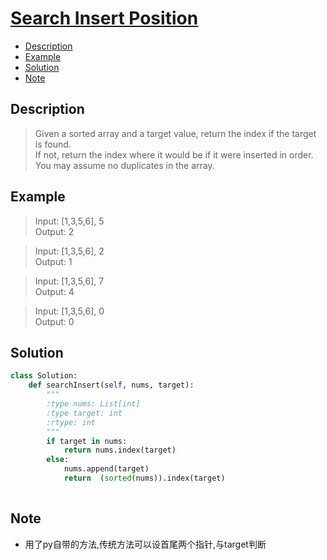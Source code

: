 # [Search Insert Position](https://leetcode.com/problems/search-insert-position/description/)

<!-- GFM-TOC -->
* <a href="#Description">Description</a>
* <a href="#Example">Example</a>
* <a href="#Solution">Solution</a>
* <a href="#Note">Note</a>
<!-- GFM-TOC -->


## <a name="Description">Description</a>
>Given a sorted array and a target value, return the index if the target is found.</br>
If not, return the index where it would be if it were inserted in order.</br>
You may assume no duplicates in the array.</br>

## <a name="Example">Example</a>
>Input: [1,3,5,6], 5 </br>
Output: 2</br>

>Input: [1,3,5,6], 2</br>
Output: 1</br>

>Input: [1,3,5,6], 7</br>
Output: 4</br>

>Input: [1,3,5,6], 0</br>
Output: 0</br>
## <a name="Solution">Solution</a>
```python
class Solution:
    def searchInsert(self, nums, target):
        """
        :type nums: List[int]
        :type target: int
        :rtype: int
        """
        if target in nums:
            return nums.index(target)
        else:
            nums.append(target)
            return  (sorted(nums)).index(target)
    
 ```
## <a name="Note">Note</a>
* 用了py自带的方法,传统方法可以设首尾两个指针,与target判断






